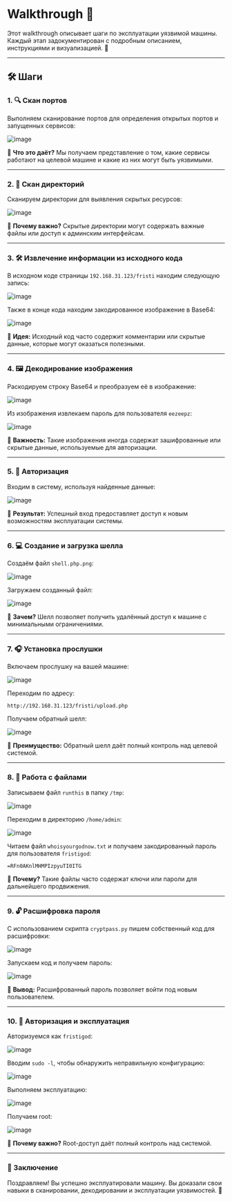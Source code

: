 # Walkthrough 🚀

Этот walkthrough описывает шаги по эксплуатации уязвимой машины. Каждый этап задокументирован с подробным описанием, инструкциями и визуализацией. 🌟

---

## 🛠️ Шаги

### 1. 🔍 Скан портов
Выполняем сканирование портов для определения открытых портов и запущенных сервисов:

![image](https://github.com/user-attachments/assets/c2ed84f9-36ac-4cc3-8925-b94615f2da33)

📌 **Что это даёт?** Мы получаем представление о том, какие сервисы работают на целевой машине и какие из них могут быть уязвимыми.

---

### 2. 📂 Скан директорий
Сканируем директории для выявления скрытых ресурсов:

![image](https://github.com/user-attachments/assets/7b30e84c-65e7-478e-9395-90fa9f1d3afd)

📌 **Почему важно?** Скрытые директории могут содержать важные файлы или доступ к админским интерфейсам.

---

### 3. 🛠️ Извлечение информации из исходного кода
В исходном коде страницы `192.168.31.123/fristi` находим следующую запись:

![image](https://github.com/user-attachments/assets/aa7c847f-3f4e-4cb7-8166-c7287eab03c2)

Также в конце кода находим закодированное изображение в Base64:

![image](https://github.com/user-attachments/assets/dedb3408-5f64-4a46-b2a2-5518ebc4b891)

📌 **Идея:** Исходный код часто содержит комментарии или скрытые данные, которые могут оказаться полезными.

---

### 4. 🖼️ Декодирование изображения
Раскодируем строку Base64 и преобразуем её в изображение:

![image](https://github.com/user-attachments/assets/538305f1-b56d-4166-840f-d7adb689b5c8)

Из изображения извлекаем пароль для пользователя `eezeepz`:

![image](https://github.com/user-attachments/assets/0c047277-478c-4298-838b-f63767804922)

📌 **Важность:** Такие изображения иногда содержат зашифрованные или скрытые данные, используемые для авторизации.

---

### 5. 🔑 Авторизация
Входим в систему, используя найденные данные:

![image](https://github.com/user-attachments/assets/90c6cec5-d68a-4ab0-8dd2-6642dd0cd899)

📌 **Результат:** Успешный вход предоставляет доступ к новым возможностям эксплуатации системы.

---

### 6. 💻 Создание и загрузка шелла
Создаём файл `shell.php.png`:

![image](https://github.com/user-attachments/assets/d16233a4-821e-4fe3-9a1e-b0e6824c283b)

Загружаем созданный файл:

![image](https://github.com/user-attachments/assets/0128fe1b-54a4-4719-a22f-3082b202135a)

📌 **Зачем?** Шелл позволяет получить удалённый доступ к машине с минимальными ограничениями.

---

### 7. 🎧 Установка прослушки
Включаем прослушку на вашей машине:

![image](https://github.com/user-attachments/assets/589a2607-6578-4879-a949-fb998453e671)

Переходим по адресу:

`http://192.168.31.123/fristi/upload.php`

Получаем обратный шелл:

![image](https://github.com/user-attachments/assets/8aedf0df-fb00-4c16-8309-4dbd41866780)

📌 **Преимущество:** Обратный шелл даёт полный контроль над целевой системой.

---

### 8. 📜 Работа с файлами
Записываем файл `runthis` в папку `/tmp`:

![image](https://github.com/user-attachments/assets/d150dd0f-a0d2-4568-9781-f3750a93378a)

Переходим в директорию `/home/admin`:

![image](https://github.com/user-attachments/assets/2732bc53-e2db-4da0-a9bb-91a5771a4829)

Читаем файл `whoisyourgodnow.txt` и получаем закодированный пароль для пользователя `fristigod`:

`=RFn0AKnlMHMPIzpyuTI0ITG`

📌 **Почему?** Такие файлы часто содержат ключи или пароли для дальнейшего продвижения.

---

### 9. 🔓 Расшифровка пароля
С использованием скрипта `cryptpass.py` пишем собственный код для расшифровки:

![image](https://github.com/user-attachments/assets/53be258a-356c-448e-bbe0-b28a30342aff)

Запускаем код и получаем пароль:

![image](https://github.com/user-attachments/assets/8f08bb8d-277f-42ed-ac98-ad0065e22ed8)

📌 **Вывод:** Расшифрованный пароль позволяет войти под новым пользователем.

---

### 10. 🚀 Авторизация и эксплуатация
Авторизуемся как `fristigod`:

![image](https://github.com/user-attachments/assets/92c35c79-166b-4884-bf66-687be22be984)

Вводим `sudo -l`, чтобы обнаружить неправильную конфигурацию:

![image](https://github.com/user-attachments/assets/0fcb147c-fc05-424a-9ce6-5b2231a87f84)

Выполняем эксплуатацию:

![image](https://github.com/user-attachments/assets/94c3015b-3d25-4606-b35f-c197f828b981)

Получаем root:

![image](https://github.com/user-attachments/assets/af15be46-1fbc-44cd-96ce-6148454ecfcb)

📌 **Почему важно?** Root-доступ даёт полный контроль над системой.

---

### 🎉 Заключение
Поздравляем! Вы успешно эксплуатировали машину. Вы доказали свои навыки в сканировании, декодировании и эксплуатации уязвимостей. 🥳
